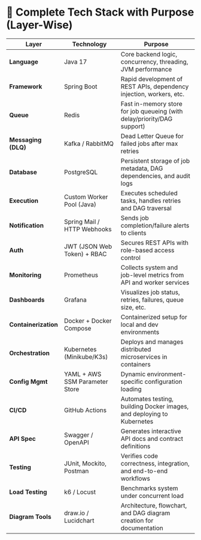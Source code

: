
# 🧰 Complete Tech Stack with Purpose (Layer-Wise)

| **Layer**           | **Technology**                | **Purpose**                                                                 |
|---------------------|-------------------------------|------------------------------------------------------------------------------|
| **Language**        | Java 17                       | Core backend logic, concurrency, threading, JVM performance                 |
| **Framework**       | Spring Boot                   | Rapid development of REST APIs, dependency injection, workers, etc.        |
| **Queue**           | Redis                         | Fast in-memory store for job queueing (with delay/priority/DAG support)     |
| **Messaging (DLQ)** | Kafka / RabbitMQ              | Dead Letter Queue for failed jobs after max retries                         |
| **Database**        | PostgreSQL                    | Persistent storage of job metadata, DAG dependencies, and audit logs        |
| **Execution**       | Custom Worker Pool (Java)     | Executes scheduled tasks, handles retries and DAG traversal                 |
| **Notification**    | Spring Mail / HTTP Webhooks   | Sends job completion/failure alerts to clients                              |
| **Auth**            | JWT (JSON Web Token) + RBAC   | Secures REST APIs with role-based access control                            |
| **Monitoring**      | Prometheus                    | Collects system and job-level metrics from API and worker services          |
| **Dashboards**      | Grafana                       | Visualizes job status, retries, failures, queue size, etc.                  |
| **Containerization**| Docker + Docker Compose       | Containerized setup for local and dev environments                          |
| **Orchestration**   | Kubernetes (Minikube/K3s)     | Deploys and manages distributed microservices in containers                 |
| **Config Mgmt**     | YAML + AWS SSM Parameter Store| Dynamic environment-specific configuration loading                          |
| **CI/CD**           | GitHub Actions                | Automates testing, building Docker images, and deploying to Kubernetes      |
| **API Spec**        | Swagger / OpenAPI             | Generates interactive API docs and contract definitions                     |
| **Testing**         | JUnit, Mockito, Postman       | Verifies code correctness, integration, and end-to-end workflows            |
| **Load Testing**    | k6 / Locust                   | Benchmarks system under concurrent load                                     |
| **Diagram Tools**   | draw.io / Lucidchart          | Architecture, flowchart, and DAG diagram creation for documentation         |
